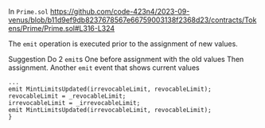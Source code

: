 In `Prime.sol` 
https://github.com/code-423n4/2023-09-venus/blob/b11d9ef9db8237678567e66759003138f2368d23/contracts/Tokens/Prime/Prime.sol#L316-L324

The `emit` operation is executed prior to the assignment of new values.

Suggestion
Do 2 `emit`s 
One before assignment with the old values
Then assignment.
Another `emit` event that shows current values
```
...
emit MintLimitsUpdated(irrevocableLimit, revocableLimit);
revocableLimit = _revocableLimit;
irrevocableLimit = _irrevocableLimit;
emit MintLimitsUpdated(irrevocableLimit, revocableLimit);
}
```
